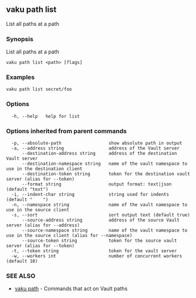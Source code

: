 ## vaku path list

List all paths at a path

### Synopsis

List all paths at a path

```
vaku path list <path> [flags]
```

### Examples

```
vaku path list secret/foo
```

### Options

```
  -h, --help   help for list
```

### Options inherited from parent commands

```
  -p, --absolute-path                  show absolute path in output
  -a, --address string                 address of the Vault server
      --destination-address string     address of the destination Vault server
      --destination-namespace string   name of the vault namespace to use in the destination client
      --destination-token string       token for the destination vault server (alias for --token)
      --format string                  output format: text|json (default "text")
  -i, --indent-char string             string used for indents (default "    ")
  -n, --namespace string               name of the vault namespace to use in the source client
  -s, --sort                           sort output text (default true)
      --source-address string          address of the source Vault server (alias for --address)
      --source-namespace string        name of the vault namespace to use in the source client (alias for --namespace)
      --source-token string            token for the source vault server (alias for --token)
  -t, --token string                   token for the vault server
  -w, --workers int                    number of concurrent workers (default 10)
```

### SEE ALSO

* [vaku path](vaku_path.md)	 - Commands that act on Vault paths

